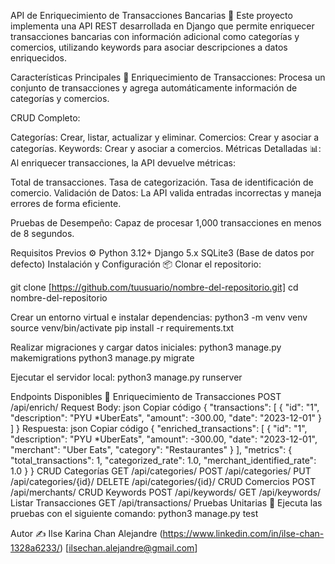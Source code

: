 API de Enriquecimiento de Transacciones Bancarias 🚀
Este proyecto implementa una API REST desarrollada en Django que permite enriquecer transacciones bancarias con información adicional como categorías y comercios, utilizando keywords para asociar descripciones a datos enriquecidos.

Características Principales 🌟
Enriquecimiento de Transacciones:
Procesa un conjunto de transacciones y agrega automáticamente información de categorías y comercios.

CRUD Completo:

Categorías: Crear, listar, actualizar y eliminar.
Comercios: Crear y asociar a categorías.
Keywords: Crear y asociar a comercios.
Métricas Detalladas 📊:
Al enriquecer transacciones, la API devuelve métricas:

Total de transacciones.
Tasa de categorización.
Tasa de identificación de comercio.
Validación de Datos:
La API valida entradas incorrectas y maneja errores de forma eficiente.

Pruebas de Desempeño:
Capaz de procesar 1,000 transacciones en menos de 8 segundos.

Requisitos Previos ⚙️
Python 3.12+
Django 5.x
SQLite3 (Base de datos por defecto)
Instalación y Configuración 📦
Clonar el repositorio:

git clone [https://github.com/tuusuario/nombre-del-repositorio.git]
cd nombre-del-repositorio

Crear un entorno virtual e instalar dependencias:
python3 -m venv venv
source venv/bin/activate
pip install -r requirements.txt

Realizar migraciones y cargar datos iniciales:
python3 manage.py makemigrations
python3 manage.py migrate

Ejecutar el servidor local:
python3 manage.py runserver

Endpoints Disponibles 🔗
Enriquecimiento de Transacciones
POST /api/enrich/
Request Body:
json
Copiar código
{
  "transactions": [
    {
      "id": "1",
      "description": "PYU *UberEats",
      "amount": -300.00,
      "date": "2023-12-01"
    }
  ]
}
Respuesta:
json
Copiar código
{
  "enriched_transactions": [
    {
      "id": "1",
      "description": "PYU *UberEats",
      "amount": -300.00,
      "date": "2023-12-01",
      "merchant": "Uber Eats",
      "category": "Restaurantes"
    }
  ],
  "metrics": {
    "total_transactions": 1,
    "categorized_rate": 1.0,
    "merchant_identified_rate": 1.0
  }
}
CRUD Categorías
GET /api/categories/
POST /api/categories/
PUT /api/categories/{id}/
DELETE /api/categories/{id}/
CRUD Comercios
POST /api/merchants/
CRUD Keywords
POST /api/keywords/
GET /api/keywords/
Listar Transacciones
GET /api/transactions/
Pruebas Unitarias 🧪
Ejecuta las pruebas con el siguiente comando:
python3 manage.py test

Autor ✍️
Ilse Karina Chan Alejandre
(https://www.linkedin.com/in/ilse-chan-1328a6233/)
[ilsechan.alejandre@gmail.com]
